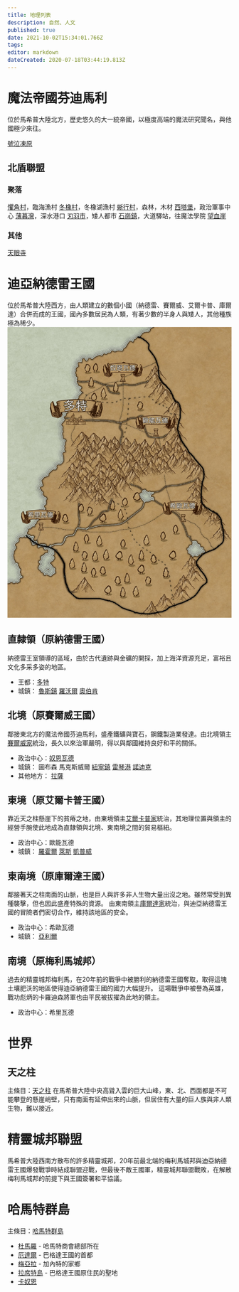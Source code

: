 ```yaml
---
title: 地理列表
description: 自然、人文
published: true
date: 2021-10-02T15:34:01.766Z
tags: 
editor: markdown
dateCreated: 2020-07-18T03:44:19.813Z
---
```


# 魔法帝國芬迪馬利
位於馬希普大陸北方，歷史悠久的大一統帝國，以極度高端的魔法研究聞名，與他國極少來往。

[號泣凍原](/地理/號泣凍原)

## 北盾聯盟
### 聚落
[懼角村](/地理/懼角村)，臨海漁村
[冬橡村](/地理/冬橡村)，冬橡湖漁村
[蜥行村](/地理/蜥行村)，森林，木材
[西塔堡](/地理/西塔堡)，政治軍事中心
[薄暮灣](/地理/薄暮灣)，深水港口
[刃羽市](/地理/刃羽市)，矮人都市
[石崗鎮](/地理/石崗鎮)，大道驛站，往魔法學院
[望血崖](/地理/望血崖)
### 其他
[天眼寺](/地理/天眼寺)

# 迪亞納德雷王國
位於馬希普大陸西方，由人類建立的數個小國（納德雷、賽爾威、艾爾卡普、庫爾達）合併而成的王國，國內多數居民為人類，有著少數的半身人與矮人，其他種族極為稀少。
![納德雷王國.jpg](/納德雷王國.jpg)
## 直隸領（原納德雷王國）
納德雷王室領導的區域，由於古代遺跡與金礦的開採，加上海洋資源充足，富裕且文化多采多姿的地區。
- 王都：[多特](/地理/多特)
- 城鎮：
[魯斯鎮](/地理/魯斯鎮)
[羅沃爾](/地理/羅沃爾)
[奧伯肯](/地理/奧伯肯)
## 北境（原賽爾威王國）
鄰接東北方的魔法帝國芬迪馬利，盛產鐵礦與寶石，鋼鐵製造業發達。由北境領主[賽爾威家](/組織/賽威爾家)統治，長久以來治軍嚴明，得以與鄰國維持良好和平的關係。
- 政治中心：[奴恩瓦德](/地理/奴恩瓦德)
- 城鎮：
圖布森
馬克斯威爾
[紐寧鎮](/地理/紐寧鎮)
[雷琴港](/地理/雷琴港)
[諾迪克](/地理/諾迪克)
- 其他地方：
[拉薩](/地理/拉薩)

## 東境（原艾爾卡普王國）
靠近天之柱懸崖下的貧瘠之地，由東境領主[艾爾卡普家](/組織/艾爾卡普家)統治，其地理位置與領主的經營手腕使此地成為直隸領與北境、東南境之間的貿易樞紐。
- 政治中心：歐能瓦德
- 城鎮：
[羅霍爾](/地理/羅霍爾)
[萊斯](/地理/萊斯)
[凱普威](/地理/凱普威)
## 東南境（原庫爾達王國）
鄰接著天之柱南面的山脈，也是巨人與許多非人生物大量出沒之地。雖然常受到異種襲擊，但也因此盛產特殊的資源。
由東南領主[庫爾達家](/組織/庫爾達家)統治，與迪亞納德雷王國的冒險者們密切合作，維持該地區的安全。
- 政治中心：希歐瓦德
- 城鎮：
[亞利爾](/地理/亞利爾)
## 南境（原梅利馬城邦）
過去的精靈城邦梅利馬，在20年前的戰爭中被勝利的納德雷王國奪取，取得這塊土壤肥沃的地區使得迪亞納德雷王國的國力大幅提升。
這場戰爭中被譽為英雄，戰功彪炳的卡羅迪森將軍也由平民被拔擢為此地的領主。
- 政治中心：希里瓦德

# 世界
## 天之柱
主條目：[天之柱](/地理/天之柱)
在馬希普大陸中央高聳入雲的巨大山峰，東、北、西面都是不可能攀登的懸崖峭壁，只有南面有延伸出來的山脈，但居住有大量的巨人族與非人類生物，難以接近。

# 精靈城邦聯盟
馬希普大陸西南方散布的許多精靈城邦，20年前最北端的梅利馬城邦與迪亞納德雷王國爆發戰爭時結成聯盟迎戰，但最後不敵王國軍，精靈城邦聯盟戰敗，在解散梅利馬城邦的前提下與王國簽署和平協議。

# 哈馬特群島
主條目：[哈馬特群島](/地理/哈馬特群島)
- [杜馬羅](/地理/杜馬羅) - 哈馬特商會總部所在
- [厄達爾](/地理/厄達爾) - 巴格達王國的首都
- [梅亞拉](/地理/梅亞拉) - 加內特的家鄉
- [拉席特島](/地理/拉席特島) - 巴格達王國原住民的聖地
- [卡奴恩](/地理/卡奴恩)